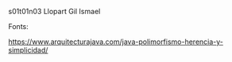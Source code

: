 s01t01n03 Llopart Gil Ismael

Fonts:

https://www.arquitecturajava.com/java-polimorfismo-herencia-y-simplicidad/


